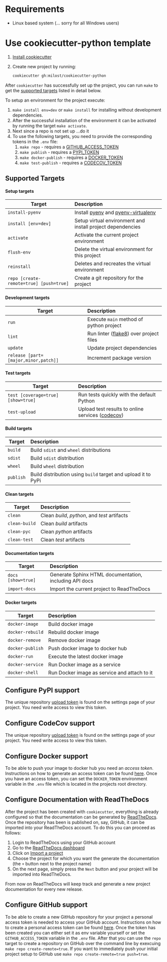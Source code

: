 # Requirements

- Linux based system (... sorry for all Windows users)

# Use cookiecutter-python template

1. [Install cookiecutter](https://cookiecutter.readthedocs.io/en/1.7.2/installation.html)

2. Create new project by running:

   ```bash
   cookiecutter gh:milost/cookiecutter-python
   ```

After `cookiecutter` has successfully set up the project, you can run `make` to get the [supported targets](#supported-targets) listed in detail below.

To setup an environment for the project execute:

1. `make install env=dev` or `make install` for installing without development dependencies.
2. After the successful installation of the environment it can be activated by running the target `make activate`.
3. Next since a repo is not set up ...do it
4. To use the following targets, you need to provide the corresponding tokens in the `.env` file:
   1. `make repo` - requires a [GITHUB_ACCESS_TOKEN](#configure-github-support)
   2. `make publish` - requires a [PYPI_TOKEN](#configure-pypi-support)
   3. `make docker-publish` - requires a [DOCKER_TOKEN](#configure-docker-support)
   4. `make test-publish` - requires a [CODECOV_TOKEN](#configure-codecov-support)

## Supported Targets

#### Setup targets

| Target                                  | Description                                                                                                       |
| --------------------------------------- | :---------------------------------------------------------------------------------------------------------------- |
| `install-pyenv`                         | Install [pyenv](https://github.com/pyenv/pyenv) and [pyenv-virtualenv](https://github.com/pyenv/pyenv-virtualenv) |
| `install [env=dev]`                     | Setup virtual environment and install project dependencies                                                        |
| `activate`                              | Activate the current project environment                                                                          |
| `flush-env`                             | Delete the virtual environment for this project                                                                   |
| `reinstall`                             | Deletes and recreates the virtual environment                                                                     |
| `repo [create-remote=true] [push=true]` | Create a git repository for the project                                                                           |

#### Development targets

| Target                               | Description                                                                   |
| ------------------------------------ | :---------------------------------------------------------------------------- |
| `run`                                | Execute `main` method of python project                                       |
| `lint`                               | Run linter ([flake8](https://flake8.pycqa.org/en/latest/)) over project files |
| `update`                             | Update project dependencies                                                   |
| `release [part=[major,minor,patch]]` | Increment package version                                                     |

#### Test targets

| Target                             | Description                                                             |
| ---------------------------------- | :---------------------------------------------------------------------- |
| `test [coverage=true] [show=true]` | Run tests quickly with the default Python                               |
| `test-upload`                      | Upload test results to online services ([codecov](https://codecov.io/)) |

#### Build targets

| Target    | Description                                                   |
| --------- | :------------------------------------------------------------ |
| `build`   | Build `sdist` and `wheel` distributions                       |
| `sdist`   | Build `sdist` distribution                                    |
| `wheel`   | Build `wheel` distribution                                    |
| `publish` | Build distribution using `build` target and upload it to PyPi |

#### Clean targets

| Target        | Description                                   |
| ------------- | :-------------------------------------------- |
| `clean`       | Clean _build_, _python_, and _test_ artifacts |
| `clean-build` | Clean _build_ artifacts                       |
| `clean-pyc`   | Clean _python_ artifacts                      |
| `clean-test`  | Clean _test_ artifacts                        |

#### Documentation targets

| Target             | Description                                            |
| ------------------ | :----------------------------------------------------- |
| `docs [show=true]` | Generate Sphinx HTML documentation, including API docs |
| `import-docs`      | Import the current project to ReadTheDocs              |

#### Docker targets

| Target           | Description                                  |
| ---------------- | :------------------------------------------- |
| `docker-image`   | Build docker image                           |
| `docker-rebuild` | Rebuild docker image                         |
| `docker-remove`  | Remove docker image                          |
| `docker-publish` | Push docker image to docker hub              |
| `docker-run`     | Execute the latest docker image              |
| `docker-service` | Run Docker image as a service                |
| `docker-shell`   | Run Docker image as service and attach to it |

## Configure PyPI support

The unique repository [upload token](https://codecov.io/gh/{{cookiecutter.github_username}}/{{cookiecutter.project_slug}}/settings) is found on the settings page of your project.
You need write access to view this token.

## Configure CodeCov support

The unique repository [upload token](https://codecov.io/gh/{{cookiecutter.github_username}}/{{cookiecutter.project_slug}}/settings) is found on the settings page of your project.
You need write access to view this token.

## Configure Docker support

To be able to push your image to docker hub you need an _access token_. Instructions on how to generate an access token can be found [here](https://docs.docker.com/docker-hub/access-tokens/). Once you have an access token, you can set the `DOCKER_TOKEN` environment variable in the `.env` file which is located in the projects root directory.

## Configure Documentation with ReadTheDocs

After the project has been created with `cookiecutter`, everything is already configured so that the documentation can be generated by [ReadTheDocs](https://readthedocs.org/). Once the repository has been is published on, say, GitHub, it can be imported into your ReadTheDocs account. To do this you can proceed as follows:

1. Login to ReadTheDocs using your GitHub account
2. Go to the [ReadTheDocs dashboard](https://readthedocs.org/dashboard/)
3. Click on [Import a project](https://readthedocs.org/dashboard/import/?)
4. Choose the project for which you want the generate the documentation (the `+` button next to the project name)
5. On the next page, simply press the `Next` button and your project will be imported into ReadTheDocs.

From now on ReadTheDocs will keep track and generate a new project documentation for every new release.

## Configure GitHub support

To be able to create a new GitHub repository for your project a personal access token is
needed to access your GitHub account. Instructions on how to create a personal access token
can be found [here](https://docs.github.com/en/github/authenticating-to-github/creating-a-personal-access-token).
Once the token has been created you can either set it as env variable yourself or set
the `GITHUB_ACCESS_TOKEN` variable in the `.env` file. After that you can use the `repo` target to create a repository on GitHub over the command line by exexcuing `make repo create-remote=true`. If you want to immediately push your initial project setup to GitHub use `make repo create-remote=true push=true`.
